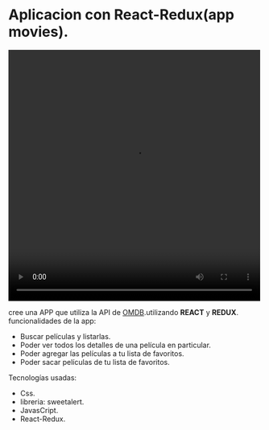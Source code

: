 # Aplicacion con React-Redux(app movies).

 <video width="500" height="500" autoplay>
  <source src="./video/video.mp4" type="video/mp4">
</video> 

cree una APP que utiliza la API de [OMDB](http://www.omdbapi.com/).utilizando __REACT__ y __REDUX__.
funcionalidades de la app:
* Buscar películas y listarlas.
* Poder ver todos los detalles de una película en particular.
* Poder agregar las películas a tu lista de favoritos.
* Poder sacar películas de tu lista de favoritos.

Tecnologías usadas: 
- Css.
- libreria: sweetalert.
- JavasCript.
- React-Redux.